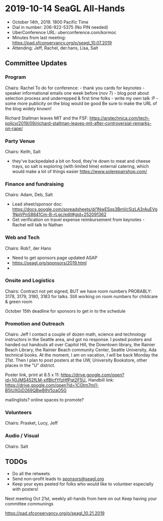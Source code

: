 # 2019-10-14 SeaGL All-Hands

* October 14th, 2019. 1800 Pacific Time
* Dial in number: 206-922-5375 (No PIN needed)
* UberConference URL: uberconference.com/kormoc
* Minutes from last meeting: https://pad.sfconservancy.org/p/seagl_10.07.2019
* Attending: Jeff, Rachel, der.hans, Lisa, Salt


## Committee Updates

### Program
Chairs: Rachel
To do for conference:
    - thank you cards for keynotes
    - speaker informational emails one week before (nov 7)
    - blog post about selection process and underrepped & first time folks
    - write my own talk :P
    - some more publicity on the blog would be good  Be sure to make the URL of the blog widely known!

Richard Stallman leaves MIT and the FSF: https://arstechnica.com/tech-policy/2019/09/richard-stallman-leaves-mit-after-controversial-remarks-on-rape/

### Party Venue
Chairs: Keith, Salt
 - they've backpedaled a bit on food, they're down to meat and cheese trays, so salt is exploring (with limited time) external catering, which would make a lot of things easier
https://www.solerepairshop.com/


### Finance and fundraising
Chairs: Adam, Deb, Salt
- Lead sheet/sponsor doc: https://docs.google.com/spreadsheets/d/1NwESqs3BmVc5izLA3rAuEVg1NpVPnS8841Cm-B-rLgc/edit#gid=252091362
- Get verification on travel expense reimbursement from keynotes - Rachel will talk to Nathan

### Web and Tech
Chairs: Rob?, der Hans

- Need to get sponsors page updated ASAP
- https://seagl.org/sponsors/2019.html
- 

### Onsite and Logistics
Chairs: 
Contract not yet signed, BUT we have room numbers PROBABLY: 3178, 3179, 3180, 3183 for talks.  Still working on room numbers for childcare & green room

October 15th deadline for sponsors to get in to the schedule 


### Promotion and Outreach
Chairs: Jeff
I contact a couple of dozen math, science and technology instructors in the Seattle area, and got no response.
I posted posters and handed out handouts all over Capitol Hill, the Downtown library, the Rainier Beach Library, the Rainier Beach community Center, Seattle University, Ada technical books.
At the moment, I am on vacation, I will be back Monday the 21st.  Then I plan to post posters at the UW, University Bookstore, other places in the "U" district.

Poster link, print at 8.5 x 11: https://drive.google.com/open?id=1j0JMS452fLM-xlfBlcfYfzHfPqt2F5U_
Handbill link: https://drive.google.com/open?id=1CGtm7mi1-B5lUXGiD269QBwB9V5zaO5G

mailinglists? online spaces to promote?

### Volunteers
Chairs: Prasket, Lucy, Jeff


### Audio / Visual
Chairs: Salt




## TODOs ##
* Do all the retweets
* Send non-profit leads to sponsors@seagl.org
* Keep your eyes peeled for folks who would like to volunteer especially with posters!

Next meeting Oct 21st, weekly all-hands from here on out 
Keep having your committee communings

https://pad.sfconservancy.org/p/seagl_10.21.2019

